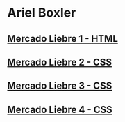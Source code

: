# Ariel Boxler

## [Mercado Liebre 1 - HTML](https://github.com/Arielboxler97/mercadoLiebre/tree/estructuraWebHtml)
## [Mercado Liebre 2 - CSS](https://github.com/Arielboxler97/mercadoLiebre/tree/estructuraWebcss)
## [Mercado Liebre 3 - CSS](https://github.com/Arielboxler97/mercadoLiebre/tree/estructuraWebadaptativo)
## [Mercado Liebre 4 - CSS](https://github.com/Arielboxler97/mercadoLiebre/tree/estructuraWebadaptativo2)


